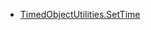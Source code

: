 * [TimedObjectUtilities.SetTime](xref:Melanchall.DryWetMidi.Interaction.TimedObjectUtilities.SetTime*)
